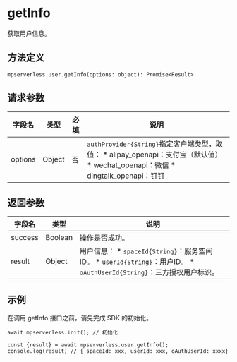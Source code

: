 getInfo 
============================

获取用户信息。

方法定义 
-------------------------

    mpserverless.user.getInfo(options: object): Promise<Result>



请求参数 
-------------------------



|   字段名   |   类型   | 必填 |                                                                                                                        说明                                                                                                                        |
|---------|--------|----|--------------------------------------------------------------------------------------------------------------------------------------------------------------------------------------------------------------------------------------------------|
| options | Object | 否  | `authProvider{String}`指定客户端类型，取值： * alipay_openapi：支付宝（默认值）   * wechat_openapi：微信   * dingtalk_openapi：钉钉    |



返回参数 
-------------------------



|   字段名   |   类型    |                                                                                                                   说明                                                                                                                    |
|---------|---------|-----------------------------------------------------------------------------------------------------------------------------------------------------------------------------------------------------------------------------------------|
| success | Boolean | 操作是否成功。                                                                                                                                                                                                                                 |
| result  | Object  | 用户信息： * `spaceId{String}`：服务空间ID。   * `userId{String}`：用户ID。   * `oAuthUserId{String}`：三方授权用户标识。    |



示例 
-----------------------

在调用 getInfo 接口之前，请先完成 SDK 的初始化。

    await mpserverless.init(); // 初始化
    
    const {result} = await mpserverless.user.getInfo();
    console.log(result) // { spaceId: xxx, userId: xxx, oAuthUserId: xxxx}



